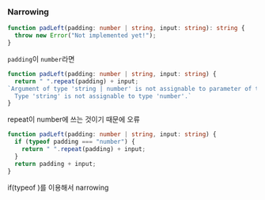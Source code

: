 ### Narrowing

```typescript
function padLeft(padding: number | string, input: string): string {
  throw new Error("Not implemented yet!");
}
```

`padding`이 `number`라면 

```typescript
function padLeft(padding: number | string, input: string) {
  return " ".repeat(padding) + input;
`Argument of type 'string | number' is not assignable to parameter of type 'number'.
  Type 'string' is not assignable to type 'number'.`
}
```

repeat이 number에 쓰는 것이기 때문에 오류

```typescript
function padLeft(padding: number | string, input: string) {
  if (typeof padding === "number") {
    return " ".repeat(padding) + input;
  }
  return padding + input;
}
```

if(typeof )를 이용해서 narrowing